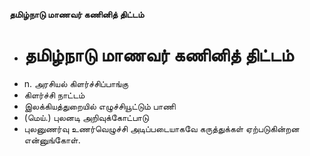 **தமிழ்நாடு மாணவர் கணினித் திட்டம்**
- # தமிழ்நாடு மாணவர் கணினித் திட்டம்
- n. அரசியல் கிளர்ச்சிப்பாங்கு
- கிளர்ச்சி நாட்டம்
- இலக்கியத்துறையில் எழுச்சியூட்டும் பாணி
- (மெய்.) புலனடி அறிவுக்கோட்பாடு
- புலனுணர்வு உணர்வெழுச்சி அடிப்படையாகவே கருத்துக்கள் ஏற்படுகின்றன என்னுங்கோள்.

